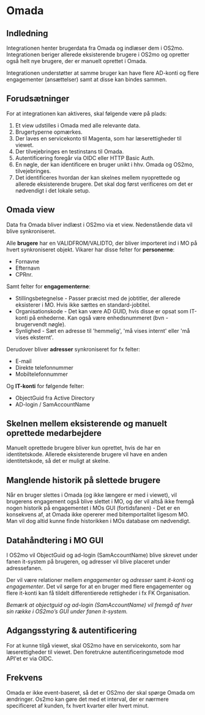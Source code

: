 # Omada

## Indledning

Integrationen henter brugerdata fra Omada og indlæser dem i OS2mo. Integrationen beriger allerede eksisterende brugere i OS2mo og opretter også helt nye brugere, der er manuelt oprettet i Omada.

Integrationen understøtter at samme bruger kan have flere AD-konti og flere engagementer (ansættelser) samt at disse kan bindes sammen.

## Forudsætninger

For at integrationen kan aktiveres, skal følgende være på plads:

1. Et view udstilles i Omada med alle relevante data.
2. Brugertyperne opmærkes.
3. Der laves en servicekonto til Magenta, som har læserettigheder til viewet.
4. Der tilvejebringes en testinstans til Omada.
5. Autentificering foregår via OIDC eller HTTP Basic Auth.
6. En nøgle, der kan identificere en bruger unikt i hhv. Omada og OS2mo, tilvejebringes.
7. Det identificeres hvordan der kan skelnes mellem nyoprettede og allerede eksisterende brugere. Det skal dog først verificeres om det er nødvendigt i det lokale setup.

## Omada view

Data fra Omada bliver indlæst i OS2mo via et view. Nedenstående data vil blive synkroniseret.

Alle **brugere** har en VALIDFROM/VALIDTO, der bliver importeret ind i MO på hvert synkroniseret objekt. Vikarer har disse felter for **personerne**:

- Fornavne
- Efternavn
- CPRnr.

Samt felter for **engagementerne**:

- Stillingsbetegnelse - Passer præcist med de jobtitler, der allerede eksisterer i MO. Hvis ikke sættes en standard-jobtitel.
- Organisationskode - Det kan være AD GUID, hvis disse er opsat som IT-konti på enhederne. Kan også være enhedsnummeret (bvn - brugervendt nøgle).
- Synlighed - Sæt en adresse til 'hemmelig', 'må vises internt' eller 'må vises eksternt'.

Derudover bliver **adresser** synkroniseret for fx felter:

- E-mail
- Direkte telefonnummer
- Mobiltelefonnummer

Og **IT-konti** for følgende felter:

- ObjectGuid fra Active Directory
- AD-login / SamAccountName

## Skelnen mellem eksisterende og manuelt oprettede medarbejdere

Manuelt oprettede brugere bliver kun oprettet, hvis de har en identitetskode. Allerede eksisterende brugere vil have en anden identitetskode, så det er muligt at skelne.

## Manglende historik på slettede brugere

Når en bruger slettes i Omada (og ikke længere er med i viewet), vil brugerens engagement også blive slettet i MO, og der vil altså ikke fremgå nogen historik på engagementet i MOs GUI (fortidsfanen) - Det er en konsekvens af, at Omada ikke opererer med bitemportalitet ligesom MO. Man vil dog altid kunne finde historikken i MOs database om nødvendigt.

## Datahåndtering i MO GUI

I OS2mo vil ObjectGuid og ad-login (SamAccountName) blive skrevet under fanen it-system på brugeren, og adresser vil blive placeret under adressefanen.

Der vil være relationer mellem _engagementer_ og _adresser_ samt _it-konti_ og _engagementer_. Det vil sørge for at en bruger med flere engagementer og flere it-konti kan få tildelt differentierede rettigheder i fx FK Organisation.

_Bemærk at objectguid og ad-login (SamAccountName) vil fremgå af hver sin række i OS2mo’s GUI under fanen it-system._

## Adgangsstyring & autentificering

For at kunne tilgå viewet, skal OS2mo have en servicekonto, som har læserettigheder til viewet.
Den foretrukne autentificeringsmetode mod API'et er via OIDC.

## Frekvens

Omada er ikke event-baseret, så det er OS2mo der skal spørge Omada om ændringer. Os2mo kan gøre det med et interval, der er nærmere specificeret af kunden, fx hvert kvarter eller hvert minut.
